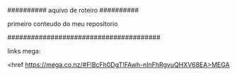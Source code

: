 ########## aquivo de roteiro ##########

primeiro conteudo do meu repositorio

#######################################

links mega:

<href https://mega.co.nz/#F!BcFh0DgT!FAwh-nInFhRgvuQHXV68EA>MEGA</href>
